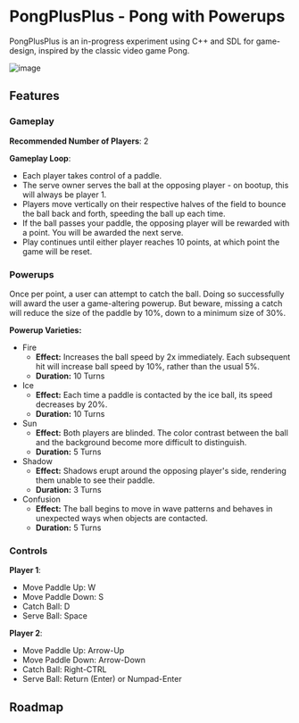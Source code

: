 # PongPlusPlus - Pong with Powerups

PongPlusPlus is an in-progress experiment using C++ and SDL for game-design, inspired by the classic video game Pong.

![image](https://user-images.githubusercontent.com/24849659/231979384-a4ba8a02-b7ae-43ae-8abd-eede8930e52c.png)

## Features

### Gameplay

<b>Recommended Number of Players</b>: 2

<b>Gameplay Loop</b>:

* Each player takes control of a paddle.
* The serve owner serves the ball at the opposing player - on bootup, this will always be player 1. 
* Players move vertically on their respective halves of the field to bounce the ball back and forth, speeding the ball up each time.
* If the ball passes your paddle, the opposing player will be rewarded with a point. You will be awarded the next serve.
* Play continues until either player reaches 10 points, at which point the game will be reset.

### Powerups

Once per point, a user can attempt to catch the ball. Doing so successfully will award the user a game-altering powerup. 
But beware, missing a catch will reduce the size of the paddle by 10%, down to a minimum size of 30%.

**Powerup Varieties:**
* Fire
  * <b>Effect:</b> Increases the ball speed by 2x immediately. Each subsequent hit will increase ball speed by 10%, rather than the usual 5%.
  * <b>Duration:</b> 10 Turns
* Ice
  * <b>Effect:</b> Each time a paddle is contacted by the ice ball, its speed decreases by 20%.
  * <b>Duration:</b> 10 Turns
* Sun
  * <b>Effect:</b> Both players are blinded. The color contrast between the ball and the background become more difficult to distinguish.
  * <b>Duration:</b> 5 Turns
* Shadow
  * <b>Effect:</b> Shadows erupt around the opposing player's side, rendering them unable to see their paddle.
  * <b>Duration:</b> 3 Turns
* Confusion
  * <b>Effect:</b> The ball begins to move in wave patterns and behaves in unexpected ways when objects are contacted.
  * <b>Duration:</b> 5 Turns

### Controls

**Player 1**:
* Move Paddle Up: W
* Move Paddle Down: S
* Catch Ball: D
* Serve Ball: Space

**Player 2**:
* Move Paddle Up: Arrow-Up
* Move Paddle Down: Arrow-Down
* Catch Ball: Right-CTRL
* Serve Ball: Return (Enter) or Numpad-Enter

## Roadmap
